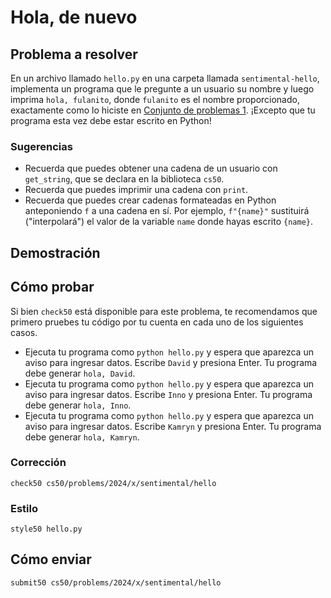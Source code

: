 # Hola, de nuevo

## Problema a resolver

En un archivo llamado `hello.py` en una carpeta llamada `sentimental-hello`, implementa un programa que le pregunte a un usuario su nombre y luego imprima `hola, fulanito`, donde `fulanito` es el nombre proporcionado, exactamente como lo hiciste en [Conjunto de problemas 1](../../1/). ¡Excepto que tu programa esta vez debe estar escrito en Python!

### Sugerencias

- Recuerda que puedes obtener una cadena de un usuario con `get_string`, que se declara en la biblioteca `cs50`.
- Recuerda que puedes imprimir una cadena con `print`.
- Recuerda que puedes crear cadenas formateadas en Python anteponiendo `f` a una cadena en sí. Por ejemplo, `f"{name}"` sustituirá ("interpolará") el valor de la variable `name` donde hayas escrito `{name}`.

## Demostración

<script async="" data-autoplay="1" data-cols="100" data-loop="1" data-rows="12" id="asciicast-gqi2voQFzbKlna6WkQR0G2W93" src="https://asciinema.org/a/gqi2voQFzbKlna6WkQR0G2W93.js"></script>

## Cómo probar

Si bien `check50` está disponible para este problema, te recomendamos que primero pruebes tu código por tu cuenta en cada uno de los siguientes casos.

- Ejecuta tu programa como `python hello.py` y espera que aparezca un aviso para ingresar datos. Escribe `David` y presiona Enter. Tu programa debe generar `hola, David`.
- Ejecuta tu programa como `python hello.py` y espera que aparezca un aviso para ingresar datos. Escribe `Inno` y presiona Enter. Tu programa debe generar `hola, Inno`.
- Ejecuta tu programa como `python hello.py` y espera que aparezca un aviso para ingresar datos. Escribe `Kamryn` y presiona Enter. Tu programa debe generar `hola, Kamryn`.

### Corrección

    check50 cs50/problems/2024/x/sentimental/hello

### Estilo

    style50 hello.py

## Cómo enviar

    submit50 cs50/problems/2024/x/sentimental/hello